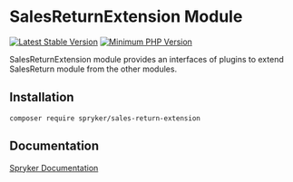 # SalesReturnExtension Module
[![Latest Stable Version](https://poser.pugx.org/spryker/sales-return-extension/v/stable.svg)](https://packagist.org/packages/spryker/sales-return-extension)
[![Minimum PHP Version](https://img.shields.io/badge/php-%3E%3D%207.4-8892BF.svg)](https://php.net/)

SalesReturnExtension module provides an interfaces of plugins to extend SalesReturn module from the other modules.

## Installation

```
composer require spryker/sales-return-extension
```

## Documentation

[Spryker Documentation](https://academy.spryker.com/developing_with_spryker/module_guide/modules.html)
